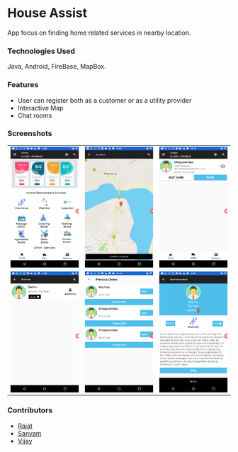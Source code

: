 # House Assist
App focus on finding home related services in nearby location.
### Technologies Used
Java, Android, FireBase, MapBox.
 ### Features  
 * User can register both as a customer or as a utility provider
 * Interactive Map
 * Chat rooms
### Screenshots
<table>
  <tr>
    <td><img src = "SCREENS/Screenshot_20190918-215458.png">
    <td><img src = "SCREENS/Screenshot_20190918-220118.png">
     <td><img src = "SCREENS/Screenshot_20190918-221043.png">
   <tr>
     <tr>
       <td><img src = "SCREENS/Screenshot_20190918-215510.png">
    <td><img src = "SCREENS/Screenshot_20190918-221036.png">
     <td><img src = "SCREENS/Screenshot_20190918-215516.png">
   <tr>
<table>
  
  ### Contributors
  * [Rajat](https://github.com/991rajat)
  * [Sanyam](https://github.com/sanyamsinghal)
  * [Vijay](https://github.com/vijayprakashgautam)
     


